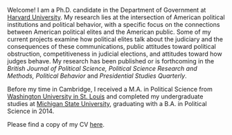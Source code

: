 Welcome! I am a Ph.D. candidate in the Department of Government at [Harvard University](https://gov.harvard.edu/). My research lies at the intersection of American political institutions and political behavior, with a specific focus on the connections between American political elites and the American public. Some of my current projects examine how political elites talk about the judiciary and the consequences of these communications, public attitudes toward political obstruction, competitiveness in judicial elections, and attitudes toward how judges behave. My research has been published or is forthcoming in the *British Journal of Political Science, Political Science Research and Methods, Political Behavior* and *Presidential Studies Quarterly*.

Before my time in Cambridge, I received a M.A. in Political Science from [Washington University in St. Louis](https://polisci.wustl.edu/) and completed my undergraduate studies at [Michigan State University](https://polisci.msu.edu/), graduating with a B.A. in Political Science in 2014.

Please find a copy of my CV [here](https://www.dropbox.com/s/9bzarzhxaurzhlp/stone_cv_dropbox.pdf?dl=0).  
